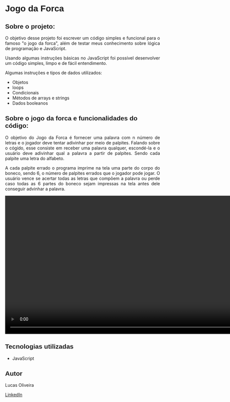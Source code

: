<h1 style="font-family: sans-serif;">Jogo da Forca</h1>

<h2 style="font-family: sans-serif;">Sobre o projeto:</h2>

<p style="text-align: justify;">
    O objetivo desse projeto foi escrever um código simples e funcional para o famoso "o jogo da forca", além de testar
    meus conhecimento sobre lógica de programação e JavaScript.
</p>
<p style="text-align: justify;">
    Usando algumas instruções básicas no JavaScript foi possível desenvolver um código simples, limpo e de fácil
    entendimento.
</p>

<p style="text-align: justify;">
    Algumas instruções e tipos de dados utilizados:
</p>
<ul>
    <li>Objetos</li>
    <li>loops</li>
    <li>Condicionais</li>
    <li>Métodos de arrays e strings</li>
    <li>Dados booleanos</li>
</ul>

<h2 style="font-family: sans-serif;">Sobre o jogo da forca e funcionalidades do código:</h2>

<p style="text-align: justify;">
    O objetivo do Jogo da Forca é fornecer uma palavra com n número de letras e o jogador deve tentar adivinhar por meio de palpites. Falando sobre o cógido, esse consiste em receber uma palavra qualquer, escondé-la e o usuário deve adivinhar qual a palavra a partir de palpites. Sendo cada palpite uma letra do alfabeto. 
</p>
<p style="text-align: justify;">
    A cada palpite errado o programa imprime na tela uma parte do corpo do boneco, sendo 6, o número de palpites errados que o jogador pode jogar. O usuário vence se acertar todas as letras que compõem a palavra ou perde caso todas as 6 partes do boneco sejam impressas na tela antes dele conseguir advinhar a palavra.
</p>

<video src="./jogo-da-forca.js - Jogo-da-forca - Visual Studio Code 2023-01-08 10-22-19.mp4" width="900px"
    controls></video>

<h2 style="font-family: sans-serif;">Tecnologias utilizadas</h2>

<ul>
    <li>JavaScript</li>
</ul>

<h2 style="font-family: sans-serif;">Autor</h2>

<p>Lucas Oliveira</p>

<a href="http://www.linkedin.com/in/lucas-de-oliveira-5b8a5532" target="_blank">LinkedIn</a>